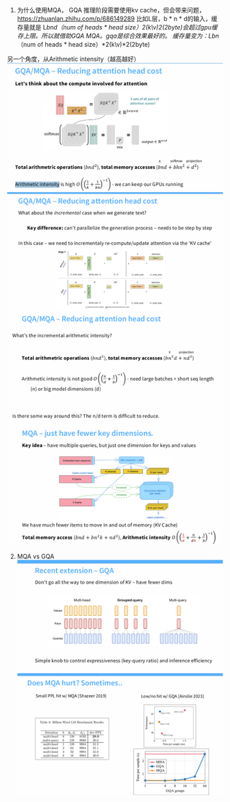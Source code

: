 1. 为什么使用MQA， GQA
推理阶段需要使用kv cache，但会带来问题，https://zhuanlan.zhihu.com/p/686149289
比如L层，b * n * d的输入，缓存量就是
L*b*n*d（num of heads * head size）*2(k\v)*2(2byte)会超过gpu缓存上限。所以就借助GQA MQA。gqa是综合效果最好的。
缓存量变为：L*b*n*（num of heads * head size）*2(k\v)*2(2byte)


另一个角度，从Arithmetic intensity（越高越好）
![alt text](9634123f-b3f6-40c2-9245-a9841e96a517.png)
![alt text](23ee6a33-e589-48e6-b0f7-84306247517f.png)
![alt text](58a550ca-8ef7-4dcf-a528-e05f82374c1e.png)
![alt text](45e654db-a9d0-4a12-8625-85093039d681.png)

2. MQA vs GQA
![alt text](a424e8fe-1f76-42ed-b0df-3b1e86a0bcae.png)
![alt text](01a8cb7f-4e18-4e55-a45a-cd934da75b54.png)
